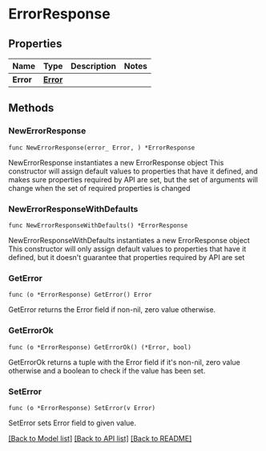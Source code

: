 # ErrorResponse

## Properties

Name | Type | Description | Notes
------------ | ------------- | ------------- | -------------
**Error** | [**Error**](Error.md) |  | 

## Methods

### NewErrorResponse

`func NewErrorResponse(error_ Error, ) *ErrorResponse`

NewErrorResponse instantiates a new ErrorResponse object
This constructor will assign default values to properties that have it defined,
and makes sure properties required by API are set, but the set of arguments
will change when the set of required properties is changed

### NewErrorResponseWithDefaults

`func NewErrorResponseWithDefaults() *ErrorResponse`

NewErrorResponseWithDefaults instantiates a new ErrorResponse object
This constructor will only assign default values to properties that have it defined,
but it doesn't guarantee that properties required by API are set

### GetError

`func (o *ErrorResponse) GetError() Error`

GetError returns the Error field if non-nil, zero value otherwise.

### GetErrorOk

`func (o *ErrorResponse) GetErrorOk() (*Error, bool)`

GetErrorOk returns a tuple with the Error field if it's non-nil, zero value otherwise
and a boolean to check if the value has been set.

### SetError

`func (o *ErrorResponse) SetError(v Error)`

SetError sets Error field to given value.



[[Back to Model list]](../README.md#documentation-for-models) [[Back to API list]](../README.md#documentation-for-api-endpoints) [[Back to README]](../README.md)

